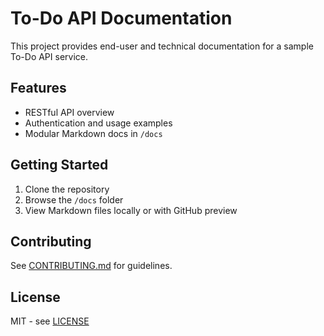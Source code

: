 # To-Do API Documentation

This project provides end-user and technical documentation for a sample To-Do API service.

## Features

- RESTful API overview
- Authentication and usage examples
- Modular Markdown docs in `/docs`

## Getting Started

1. Clone the repository
2. Browse the `/docs` folder
3. View Markdown files locally or with GitHub preview

## Contributing

See [CONTRIBUTING.md](./CONTRIBUTING.md) for guidelines.

## License

MIT - see [LICENSE](./LICENSE)
